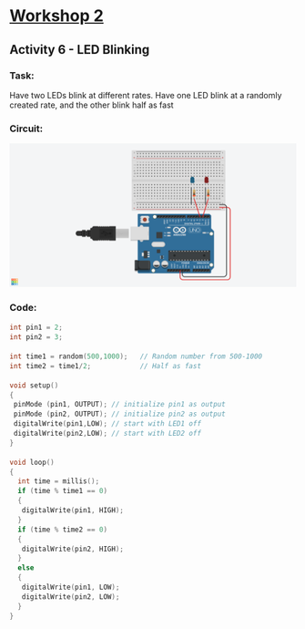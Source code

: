 # [Workshop 2](https://bmesbuildteamucla.github.io/Workshops/Workshop%202%20-%20Coding%20and%20Arduino)
## Activity 6 - LED Blinking

### Task:
Have two LEDs blink at different rates.
Have one LED blink at a randomly created rate, and the other blink half as fast

### Circuit:
![Circuit](https://github.com/bmesbuildteamucla/bmesbuildteamucla.github.io/blob/master/Workshops/Workshop%202%20-%20Coding%20and%20Arduino/Activity%206%20-%202%20LED%20Random%20Blink/Activity%206.png)
### Code:
```C++
int pin1 = 2;
int pin2 = 3; 

int time1 = random(500,1000);	// Random number from 500-1000
int time2 = time1/2;   			// Half as fast

void setup() 
{ 
 pinMode (pin1, OUTPUT); // initialize pin1 as output
 pinMode (pin2, OUTPUT); // initialize pin2 as output
 digitalWrite(pin1,LOW); // start with LED1 off
 digitalWrite(pin2,LOW); // start with LED2 off
}

void loop() 
{ 
  int time = millis();
  if (time % time1 == 0) 
  {
   digitalWrite(pin1, HIGH);
  }
  if (time % time2 == 0) 
  {
   digitalWrite(pin2, HIGH);
  }
  else
  {
   digitalWrite(pin1, LOW);
   digitalWrite(pin2, LOW);
  }
}
```
